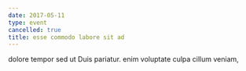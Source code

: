 ```yaml
---
date: 2017-05-11
type: event
cancelled: true
title: esse commodo labore sit ad
---
```

dolore tempor sed ut Duis pariatur. enim voluptate culpa cillum veniam,
